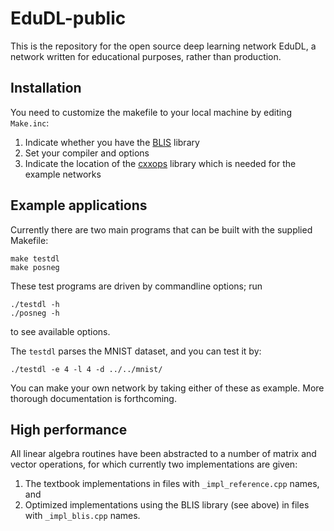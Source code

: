# EduDL-public

This is the repository for the open source deep learning network EduDL,
a network written for educational purposes, rather than production.

## Installation

You need to customize the makefile to your local machine by editing `Make.inc`:

1. Indicate whether you have the [BLIS](https://github.com/flame/blis)
 library 
2. Set your compiler and options
3. Indicate the location of the [cxxops](https://github.com/jarro2783/cxxopts) library which is needed for the example networks

## Example applications

Currently there are two main programs that can be built with the supplied Makefile:

    make testdl
    make posneg
    
These test programs are driven by commandline options; run 

    ./testdl -h
    ./posneg -h
    
to see available options.

The `testdl` parses the MNIST dataset, and you can test it by:

    ./testdl -e 4 -l 4 -d ../../mnist/

You can make your own network by taking either of these as example.
More thorough documentation is forthcoming.

## High performance

All linear algebra routines have been abstracted to a number of matrix and vector operations, for which currently two implementations are given:

1. The textbook implementations in files with `_impl_reference.cpp` names, and
2. Optimized implementations using the BLIS library (see above) in files with `_impl_blis.cpp` names.